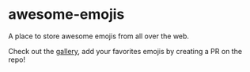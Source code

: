 # awesome-emojis
A place to store awesome emojis from all over the web.

Check out the [gallery](https://fchabouis.github.io/awesome-emojis/gallery.html), add your favorites emojis by creating a PR on the repo!

